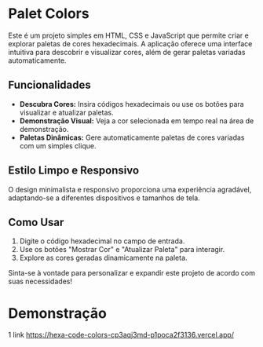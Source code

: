 # Palet Colors

Este é um projeto simples em HTML, CSS e JavaScript que permite criar e explorar paletas de cores hexadecimais. A aplicação oferece uma interface intuitiva para descobrir e visualizar cores, além de gerar paletas variadas automaticamente.

## Funcionalidades

- **Descubra Cores:** Insira códigos hexadecimais ou use os botões para visualizar e atualizar paletas.
- **Demonstração Visual:** Veja a cor selecionada em tempo real na área de demonstração.
- **Paletas Dinâmicas:** Gere automaticamente paletas de cores variadas com um simples clique.

## Estilo Limpo e Responsivo

O design minimalista e responsivo proporciona uma experiência agradável, adaptando-se a diferentes dispositivos e tamanhos de tela.

## Como Usar

1. Digite o código hexadecimal no campo de entrada.
2. Use os botões "Mostrar Cor" e "Atualizar Paleta" para interagir.
3. Explore as cores geradas dinamicamente na paleta.

Sinta-se à vontade para personalizar e expandir este projeto de acordo com suas necessidades!
 
# Demonstração 

1 link https://hexa-code-colors-cp3aqj3md-p1poca2f3136.vercel.app/
